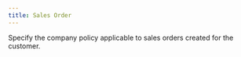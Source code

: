 ```yaml
---
title: Sales Order
---
```



Specify the company policy applicable to sales orders created for the  customer.
